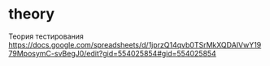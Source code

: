 # theory
Теория тестирования
https://docs.google.com/spreadsheets/d/1jprzQ14qvb0TSrMkXQDAIVwY1979MposymC-svBegJ0/edit?gid=554025854#gid=554025854
